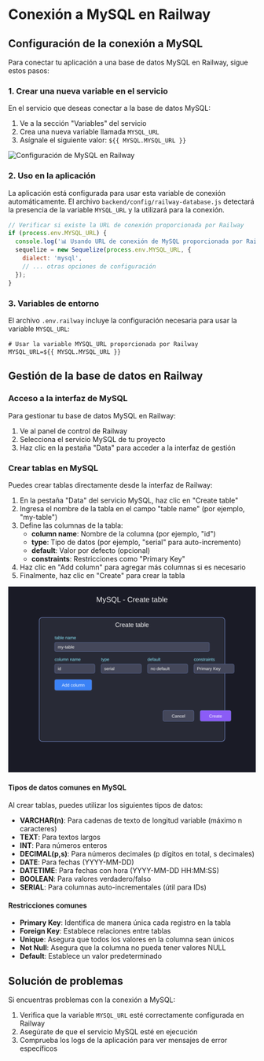 # Conexión a MySQL en Railway

## Configuración de la conexión a MySQL

Para conectar tu aplicación a una base de datos MySQL en Railway, sigue estos pasos:

### 1. Crear una nueva variable en el servicio

En el servicio que deseas conectar a la base de datos MySQL:

1. Ve a la sección "Variables" del servicio
2. Crea una nueva variable llamada `MYSQL_URL`
3. Asígnale el siguiente valor: `${{ MYSQL.MYSQL_URL }}`

![Configuración de MySQL en Railway](./imagenes/mysql-railway-config.png)

### 2. Uso en la aplicación

La aplicación está configurada para usar esta variable de conexión automáticamente. El archivo `backend/config/railway-database.js` detectará la presencia de la variable `MYSQL_URL` y la utilizará para la conexión.

```javascript
// Verificar si existe la URL de conexión proporcionada por Railway
if (process.env.MYSQL_URL) {
  console.log('📊 Usando URL de conexión de MySQL proporcionada por Railway');
  sequelize = new Sequelize(process.env.MYSQL_URL, {
    dialect: 'mysql',
    // ... otras opciones de configuración
  });
}
```

### 3. Variables de entorno

El archivo `.env.railway` incluye la configuración necesaria para usar la variable `MYSQL_URL`:

```
# Usar la variable MYSQL_URL proporcionada por Railway
MYSQL_URL=${{ MYSQL.MYSQL_URL }}
```

## Gestión de la base de datos en Railway

### Acceso a la interfaz de MySQL

Para gestionar tu base de datos MySQL en Railway:

1. Ve al panel de control de Railway
2. Selecciona el servicio MySQL de tu proyecto
3. Haz clic en la pestaña "Data" para acceder a la interfaz de gestión

### Crear tablas en MySQL

Puedes crear tablas directamente desde la interfaz de Railway:

1. En la pestaña "Data" del servicio MySQL, haz clic en "Create table"
2. Ingresa el nombre de la tabla en el campo "table name" (por ejemplo, "my-table")
3. Define las columnas de la tabla:
   - **column name**: Nombre de la columna (por ejemplo, "id")
   - **type**: Tipo de datos (por ejemplo, "serial" para auto-incremento)
   - **default**: Valor por defecto (opcional)
   - **constraints**: Restricciones como "Primary Key"
4. Haz clic en "Add column" para agregar más columnas si es necesario
5. Finalmente, haz clic en "Create" para crear la tabla

![Creación de tablas en MySQL Railway](./imagenes/railway/mysql-railway-create-table.png)

#### Tipos de datos comunes en MySQL

Al crear tablas, puedes utilizar los siguientes tipos de datos:

- **VARCHAR(n)**: Para cadenas de texto de longitud variable (máximo n caracteres)
- **TEXT**: Para textos largos
- **INT**: Para números enteros
- **DECIMAL(p,s)**: Para números decimales (p dígitos en total, s decimales)
- **DATE**: Para fechas (YYYY-MM-DD)
- **DATETIME**: Para fechas con hora (YYYY-MM-DD HH:MM:SS)
- **BOOLEAN**: Para valores verdadero/falso
- **SERIAL**: Para columnas auto-incrementales (útil para IDs)

#### Restricciones comunes

- **Primary Key**: Identifica de manera única cada registro en la tabla
- **Foreign Key**: Establece relaciones entre tablas
- **Unique**: Asegura que todos los valores en la columna sean únicos
- **Not Null**: Asegura que la columna no pueda tener valores NULL
- **Default**: Establece un valor predeterminado

## Solución de problemas

Si encuentras problemas con la conexión a MySQL:

1. Verifica que la variable `MYSQL_URL` esté correctamente configurada en Railway
2. Asegúrate de que el servicio MySQL esté en ejecución
3. Comprueba los logs de la aplicación para ver mensajes de error específicos